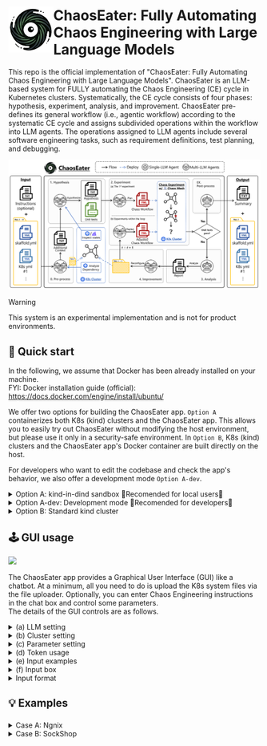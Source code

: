 # <img src="docs/static/images/chaoseater_icon.png" align="left" width="90px"> ChaosEater: Fully Automating Chaos Engineering with Large Language Models 

<p>
  This repo is the official implementation of "ChaosEater: Fully Automating Chaos Engineering with Large Language Models".
  ChaosEater is an LLM-based system for FULLY automating the Chaos Engineering (CE) cycle in Kubernetes clusters.
  Systematically, the CE cycle consists of four phases: hypothesis, experiment, analysis, and improvement.
  ChaosEater pre-defines its general workflow (i.e., agentic workflow) according to the systematic CE cycle and assigns subdivided operations within the workflow into LLM agents.
  The operations assigned to LLM agents include several software engineering tasks, such as requirement definitions, test planning, and debugging.
</p>

<img src="docs/static/images/chaoseater_arch.png">

> [!WARNING]  
> This system is an experimental implementation and is not for product environments.

## 🚀 Quick start
In the following, we assume that Docker has been already installed on your machine.  
FYI: Docker installation guide (official): https://docs.docker.com/engine/install/ubuntu/

We offer two options for building the ChaosEater app.
```Option A``` containerizes both K8s (kind) clusters and the ChaosEater app. 
This allows you to easily try out ChaosEater without modifying the host environment, but please use it only in a security-safe environment.
In ```Option B```, K8s (kind) clusters and the ChaosEater app's Docker container are built directly on the host.

For developers who want to edit the codebase and check the app's behavior, we also offer a development mode ```Option A-dev```.

<details>
<summary>
  Option A: kind-in-dind sandbox 🌟Recomended for local users🌟
</summary>

<br>

Here, we describe how to containerize both K8s (kind) clusters and the ChaosEater app. 
If you want to check the app's behavior while modifying the codebase, try ```Opiton A-dev: Developement mode```.

> **⚠️WARNING**    
> This option uses privileged mode, so it should only be used on your local machine or a securely isolated cloud environment.

### 0. Clone this repository
Clone this repository and move there.
```
git clone xxxxx && cd chaos-eater 
```

### 1. Build the sanbox image
```
docker build -f docker/Dockerfile_sandbox -t chaos-eater/kind-in-dind-sandbox:0.1 .
```

### 2. Launch the container
```
docker run --rm \
           --name chaos-eater \
           --privileged \
           -d \
           -p <port>:<port> \
           -p 2333:2333 \
           chaos-eater/kind-in-dind-sandbox:0.1
docker exec -it chaos-eater bash -c "
    /usr/local/bin/entrypoint.sh -p <port> \
                                 --openai-key <your-openai-api-key> \
                                 --anthropic-key <your-anthropic-api-key> \
                                 --google-key <your-gemini-api-key>"
```

### 3. Access the ChaosEater WebGUI
Access ```localhost:<port>``` in your browser. Now, you can try the ChaosEater GUI in your browser!  
If you are working on a remote server, don't forget to set up port forwarding, e.g., ```ssh <remote-server-name> -L <port>:localhost:<port>```.
</details>


<details>
<summary>
  Option A-dev: Development mode 🌟Recomended for developers🌟
</summary>

<br>

In ```Option A```, the application codebase is copied to the Docker image when building it. Then, the application is launched based on the copied codebase when running the container.
In other words, the application codebase is fixed to its state at the time of the Docker image build.

On the other hand, you may want to modify the codebase interactively while verifying its behavior.
To achieve this, you should mount a Docker volume to your working directory on the host, and manually launch the Streamlit app within the ChaosEater's container running in dind. 
The following section describes the process step by step.

### 0. Clone this repository (same as ```Option A```)
Clone this repository and move there.
```
git clone https://github.com/ntt-dkiku/chaos-eater.git && cd chaos-eater 
```

### 1. Build the sandbox image (same as ```Option A```)
```
docker build -f docker/Dockerfile_sandbox -t chaos-eater/kind-in-dind-sandbox:0.1 .
```

### 2. Launch the dind container in development mode
```
docker run --rm \
           --name chaos-eater-dev \
           --privileged \
           -d \
           -p <port>:<port> \
           -p 2333:2333 \
           -v <path-to-this-repo>:/workspace \
           chaos-eater/kind-in-dind-sandbox:0.1
docker exec -it chaos-eater-dev bash -c "
    /usr/local/bin/entrypoint.sh --develop \
                                 --openai-key <your-openai-api-key> \
                                 --anthropic-key <your-anthropic-api-key> \
                                 --google-key <your-gemini-api-key>"
```

### 3. Enter the ChaosEater's container running in dind
Enter the dind container.
```
docker exec -it chaos-eater-dev bash
```
You are now within the dind container and should be able to find the ChaosEater's container.
Check it by the following command.
```
docker ps
```
The return should be like:
```
CONTAINER ID   IMAGE                         COMMAND                  CREATED      STATUS      PORTS                       NAMES
3a7044477faf   chaos-eater/chaos-eater:1.0   "bash -c 'redis-serv…"   2 days ago   Up 2 days                               chaos-eater
64b315ace43c   kindest/node:v1.30.0          "/usr/local/bin/entr…"   2 days ago   Up 2 days   127.0.0.1:41641->6443/tcp   chaos-eater-cluster-control-plane
```
If there are no problems, enter the ChaosEater's container.
```
docker exec -it chaos-eater bash
``` 

### 4. Launch the streamlit app manually
Within the ChaosEater's container, move to the mounted working directory.
```
cd /workspace
```
Launch the streamlit app by yourself.
```
streamlit run ChaosEater_demo.py --server.port <port> --server.fileWatcherType none
```
Now, you can modify the codebase interactively while verifying its behavior.
Every time you modify the codebase on the host, you need to stop the Streamlit app using ```Ctrl + C``` and relaunch it to apply the changes.
</details>


<details>
<summary>
  Option B: Standard kind cluster
</summary>

<br>

Here, we describe how to build K8s (kind) clusters and the ChaosEater app's Docker container on the host.
### 0. Clone this repository
Clone this repository and move there.
```
git clone xxxxx && cd chaos-eater 
```
### 1. Install environment
Install dependency tools in local using [create_environment.sh](./create_environment.sh). The installed tools include ```kubectl```, ```kind```, ```krew```, ```kubectl-graph```, ```skaffold```. Note that tools that are already installed in local will be skipped.
```
./create_environment.sh
```
### 2. Create a kind cluster and the ChaosEater container
Create a kind cluster and the ChaosEater container using [create_kind_cluster.sh](./create_kind_cluster.sh). You may change the cluster name and the port number of the ChaosEater app with the the ```-n,--name <your-favorite-name>``` and ```-p,--port <port>``` options, respectively.
```
./create_kind_cluster.sh -n chaos-eater-cluster -p <port>
```

### 3. Launch the ChoasEater app
You should now be able to find the ChaosEater container running on your machine.
Check it by the following command.
```
docker ps
```
The return should be like:
```
CONTAINER ID   IMAGE                         COMMAND                  CREATED      STATUS      PORTS                       NAMES
3a7044477faf   chaos-eater/chaos-eater:1.0   "bash -c 'redis-serv…"   2 days ago   Up 2 days                               chaos-eater
64b315ace43c   kindest/node:v1.30.0          "/usr/local/bin/entr…"   2 days ago   Up 2 days   127.0.0.1:41641->6443/tcp   chaos-eater-cluster-control-plane
```
If there are no problems, enter the ChaosEater's container.
```
docker exec -it chaos-eater bash
```
Within the continer, set each API key (```Anthropic```, ```Gemini```, and ```OpenAI``` are supported) and launch the streamlit app of ChaosEater with the appropriate port number.
```
export ANTHROPIC_API_KEY=<your anthropic api key>
export GOOGLE_API_KEY=<your gemini api key>
export OPENAI_API_KEY=<your openai api key>
```
```
streamlit run ChaosEater_demo.py --server.fileWatcherType none --server.port <port>
```

### 4. Access the ChaosEater WebGUI
Access ```localhost:<port>``` in your browser. Now, you can try the ChaosEater GUI in your browser!
If you are working on a remote server, don't forget to set up fort forwarding, e.g., ```ssh <remote-server> -L <port>:localhost:<port>```.  
</details>

## 🕹️ GUI usage
<img src="docs/static/images/gui_preview.png">

The ChaosEater app provides a Graphical User Interface (GUI) like a chatbot.
At a minimum, all you need to do is upload the K8s system files via the file uploader.
Optionally, you can enter Chaos Engineering instructions in the chat box and control some parameters.  
The details of the GUI controls are as follows.  

<details>
<summary>
(a) LLM setting
</summary>

> **⚠️WARNING**  
> The current ChaosEater supports only GPT-4o (you can use Claude and Gemini, but they cannot complete CE cycles). We plan to add support for Claude and Gemini as soon as possible.

You may change the LLMs used by ChaosEater from the ```model``` dropdown button.
The currently supported LLMs are GPT-4o (```openai/gpt-4o-2024-08-06```, ```openai/gpt-4o-2024-05-13```), Claude (```claude-3-5-sonnet-20240620```), Gemini (```google/gemini-1.5-pro```). 
</details>

<details>
<summary>
(b) Cluster setting
</summary>

Currently available clusters are listed in the ```Cluster selection``` dropdown button.
When there are multiple kind clusters, you may change the working kind cluster from here.
While the GUI browser is open, the selected cluster will be occupied, and other users will not see the same cluster in the dropdown button.

If you check ```Clean the cluster before/after run```, all resources in the selected cluster, excect for ChaosEater's, will be removed before/after running every single CE cycle.

If you check ```New deployment```, the input K8s system will be deployed in the preprocessing phase. If it is already deployed, you may uncheck it to skip the deployment.

</details>

<details>
<summary>
(c) Parameter setting
</summary>

You can control the parameters of the LLM agents for ChaosEater.  
```Seed for LLMs``` sets the random seed for the LLMs (this is only effective when using OpenAI models that support seed setting, such as GPT-4o).  
```Temperature for LLMs``` sets the temperature of the LLMs.  
```Max. number of steady states``` sets the maximum number of steady states proposed during the hypothesis phase.  
```Max retries``` sets the maximum number of iterations for the verification loop and improvement loop. If the loop exceeds this limit, an assertion error will occur, immediately terminating the app at that point.

</details>

<details>
<summary>
(d) Token usage
</summary>

You can monitor token usage in real-time. The total cost is calculated based on the official pricing tables as of September 2024.  
</details>

<details>
<summary>
(e) Input examples
</summary>

We prepare three types of input examples.
When you press each button, the content of the K8s manifests to be input and the instructions will be displayed in a dialog.
Click the ```Try this one``` button for the example you wanna try, and a CE cycle will start for that input example.
</details>

<details>
<summary>
(f) Input box
</summary>

You can try your custom system by inputting its data to the input box.
First, input a zipped folder to the file uploader box following the input format instruction below (this step is mandatory). If you don't have any instructions for the CE cycle, click the ```Submit w/o instructions``` button, and a CE cycle will start for that input system. If you do, write your instructions in the chat box and click the send icon ```▶``` / ```Enter```. Then, a CE cycle that follows the instructions will start for that input system.
</details>

<details>
<summary>
Input format
</summary>

As input, ChaosEater currently supports only a zipped Skaffold project folder, which involves of a Skaffold configuration file and K8s manifests.
The Skaffold configuration file must be placed in the root directory of the folder.
The K8s manifests can be placed anywhere, but ensure that their relative paths are correctly specified in the ```manifests``` section of the Skaffold configuration file.
More specifically, please refer to our example folders: [nginx](./examples/nginx), [sock shop](./examples/sock-shop-2).
</details>

## 💡 Examples

### 
<details>
<summary>
  Case A: Ngnix
</summary>

#### System description  
Nginx is a small-scale system that consists of two K8s manifests (i.e., two resources): pod.yaml and service.yaml. The former defines a Pod resource including a Nginx container, and the latter defines Service resource routing TCP traffic to the Pod.
You can find the manifests at [examples/nginx](./examples/nginx).

#### Problem setting 
To verify whether ChaosEater can improve the system when there are resiliency issues, we intentionally configure the resource with a non-resilient setting; we set the Pod's restartPolicy to Never in pod.yaml. With this configuration, once the Pod goes down, it will never restart, resulting in extended service outages. we validate whether ChaosEater correctly identifies and addresses this resiliency issue through a reasonable CE cycle.

#### Results  
Given the Nginx, ChaosEater defined "The Pod should be running at least 90% of the time during the check period" as one of the steady states during the hypothesis phase. It then generated a failure scenario for a cyberattack, where the Pod would go down after a network delay.
In the experiment phase, ChaosEater executed the chaos experiment to validate the steady states and successfully discovered that the Pod had not restarted after its failure.

In the analysis and improvement phases, ChaosEater analyzed the results and identified that the issue was caused by the restartPolicy being set to Never. It then replaced the Pod resource with a Depolyment resource with three replicas.

Finally, ChaosEater re-executed the chaos experiment on the reconfigured Nginx and confirmed that the hypothesis was satisfied.
The cost and time for this CE cycle were approximately 0.21 USD and 11 minutes, respectively.
</details>

<details>
<summary>
  Case B: SockShop
</summary>

#### System description  
SockShop is a practical and large-scale e-commerce system that consists of 29 manifests, which define the resources and databases for front-end pages, user information, order, payment, shipping, and so on. The number of replicas of all the Deployment resources is originally set to one. However, this setting could lead to downtime of the single replica when it goes down.
You can find the manifests at [examples/sock-shop-2](./examples/sock-shop-2).

#### Problem setting  
To narrow down this original resiliency issue to a single point, we increase the replicas for Deployment resources other than front-end-dep.yaml to two, while keeping a single replica for front-end-dep.yaml. This RELATIVELY reduces the redundancy/resiliency of the front-end resource. We validate whether ChaosEater correctly identifies and addresses this resiliency issue through a reasonable CE cycle.

#### Results  
Given the SockShop with adjusted replica counts, ChaosEater defined "front-end resources are always in the Ready state" as one of the steady states during the hypothesis phase. It then generated a failure scenario for a Black Friday sale, where the front-end resource would go down after an increase in CPU usage of the carts-db resource due to excessive access.
In the experiment phase, ChaosEater executed the chaos experiment to validate the steady states and successfully discovered the existence of downtime after the front-end resource failure.

In the analysis and improvement phases, ChaosEater analyzed the results and identified that the downtime was caused by the replica count of the front-end resource being set to 1. It then increased the replica count of the front-end resource to 2.

Finally, ChaosEater re-executed the chaos experiment on the reconfigured SockShop and confirmed that the hypothesis was satisfied.
The cost and time for this CE cycle were approximately 0.84 USD and 25 minutes, respectively.
</details>
